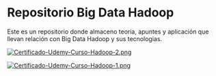 # Repositorio Big Data Hadoop
Este es un repositorio donde almaceno teoria, apuntes y aplicación que llevan relación con Big Data Hadoop y sus tecnologias.

[![Certificado-Udemy-Curso-Hadoop-2.png](https://i.postimg.cc/3xn2cHtM/Certificado-Udemy-Curso-Hadoop-2.png)](https://postimg.cc/YvL4vTc8)

[![Certificado-Udemy-Curso-Hadoop-1.png](https://i.postimg.cc/ncK4qm7h/Certificado-Udemy-Curso-Hadoop-1.png)](https://postimg.cc/vcBxsc3J)